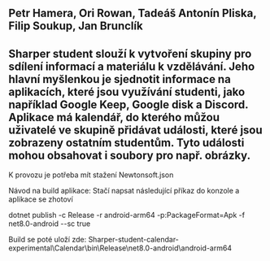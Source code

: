 Petr Hamera,
Ori Rowan,
Tadeáš Antonín Pliska,
Filip Soukup,
Jan Brunclík
--------------------------
Sharper student slouží k vytvoření skupiny pro sdílení informací a materiálu k vzdělávání. Jeho hlavní myšlenkou je sjednotit informace na aplikacích, které jsou využívání studenti, jako například Google Keep, Google disk a Discord.
Aplikace má kalendář, do kterého můžou uživatelé ve skupině přidávat události, které jsou zobrazeny ostatním studentům. Tyto události mohou obsahovat i soubory pro např. obrázky.
------------------------

K provozu je potřeba mít stažení Newtonsoft.json

Návod na build aplikace:
Stačí napsat následující příkaz do konzole a aplikace se zhotoví

dotnet publish -c Release -r android-arm64 -p:PackageFormat=Apk -f net8.0-android --sc true

Build se poté uloží zde:
Sharper-student-calendar-experimental\Calendar\bin\Release\net8.0-android\android-arm64
